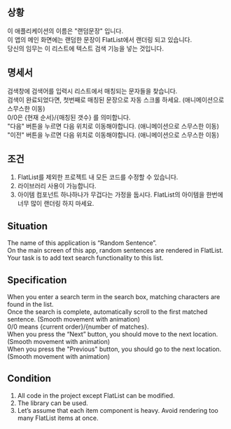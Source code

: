 ## 상황

이 애플리케이션의 이름은 "랜덤문장" 입니다.  
이 앱의 메인 화면에는 랜덤한 문장이 FlatList에서 랜더링 되고 있습니다.  
당신의 임무는 이 리스트에 텍스트 검색 기능을 넣는 것입니다.  

## 명세서

검색창에 검색어를 입력시 리스트에서 매칭되는 문자들을 찾습니다.  
검색이 완료되었다면, 첫번째로 매칭된 문장으로 자동 스크롤 하세요. (애니메이션으로 스무스한 이동)  
0/0은 {현재 순서}/{매칭된 갯수} 를 의미합니다.  
"다음" 버튼을 누르면 다음 위치로 이동해야합니다. (애니메이션으로 스무스한 이동)  
"이전" 버튼을 누르면 다음 위치로 이동해야합니다. (애니메이션으로 스무스한 이동)  

## 조건

1. FlatList를 제외한 프로젝트 내 모든 코드를 수정할 수 있습니다.
2. 라이브러리 사용이 가능합니다.
3. 아이템 컴포넌트 하나하나가 무겁다는 가정을 둡시다. FlatList의 아이템을 한번에 너무 많이 랜더링 하지 마세요.

## Situation

The name of this application is “Random Sentence”.  
On the main screen of this app, random sentences are rendered in FlatList.  
Your task is to add text search functionality to this list.  

## Specification

When you enter a search term in the search box, matching characters are found in the list.  
Once the search is complete, automatically scroll to the first matched sentence. (Smooth movement with animation)  
0/0 means {current order}/{number of matches}.  
When you press the “Next” button, you should move to the next location. (Smooth movement with animation)  
When you press the "Previous" button, you should go to the next location. (Smooth movement with animation)  

## Condition

1. All code in the project except FlatList can be modified.
2. The library can be used.
3. Let’s assume that each item component is heavy. Avoid rendering too many FlatList items at once.
